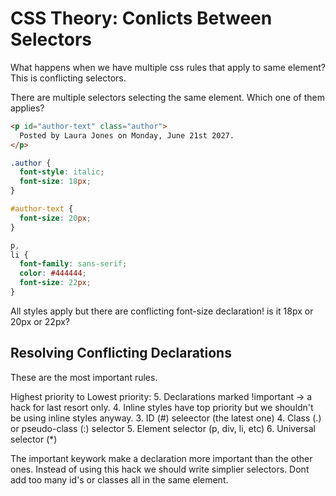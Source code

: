 # CSS Theory: Conlicts Between Selectors

What happens when we have multiple css rules that apply to same element? This is conflicting selectors.

There are multiple selectors selecting the same element. Which one of them applies?

```html
<p id="author-text" class="author">
  Posted by Laura Jones on Monday, June 21st 2027.
</p>
```

```css
.author {
  font-style: italic;
  font-size: 18px;
}

#author-text {
  font-size: 20px;
}

p,
li {
  font-family: sans-serif;
  color: #444444;
  font-size: 22px;
}
```

All styles apply but there are conflicting font-size declaration! is it 18px or 20px or 22px?

## Resolving Conflicting Declarations

These are the most important rules.

Highest priority to Lowest priority: 5. Declarations marked !important -> a hack for last resort only. 4. Inline styles have top priority but we shouldn't be using inline styles anyway. 3. ID (#) seleector (the latest one) 4. Class (.) or pseudo-class (:) selector 5. Element selector (p, div, li, etc) 6. Universal selector (\*)

The important keywork make a declaration more important than the other ones. Instead of using this hack we should write simplier selectors. Dont add too many id's or classes all in the same element.
